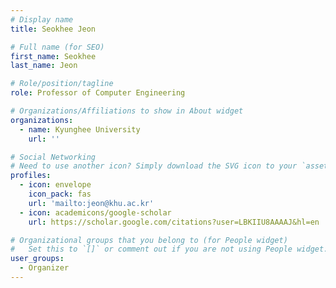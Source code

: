 ```yaml
---
# Display name
title: Seokhee Jeon

# Full name (for SEO)
first_name: Seokhee
last_name: Jeon

# Role/position/tagline
role: Professor of Computer Engineering

# Organizations/Affiliations to show in About widget
organizations:
  - name: Kyunghee University
    url: ''

# Social Networking
# Need to use another icon? Simply download the SVG icon to your `assets/media/icons/` folder.
profiles:
  - icon: envelope
    icon_pack: fas
    url: 'mailto:jeon@khu.ac.kr'
  - icon: academicons/google-scholar
    url: https://scholar.google.com/citations?user=LBKIIU8AAAAJ&hl=en

# Organizational groups that you belong to (for People widget)
#   Set this to `[]` or comment out if you are not using People widget.
user_groups:
  - Organizer
---
```

